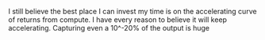 I still believe the best place I can invest my time is on the accelerating curve of returns from compute. I have every reason to believe it will keep accelerating. Capturing even a 10^-20% of the output is huge
